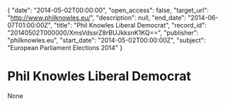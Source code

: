 {
  "date": "2014-05-02T00:00:00", 
  "open_access": false, 
  "target_url": "http://www.philknowles.eu/", 
  "description": null, 
  "end_date": "2014-06-07T01:00:00Z", 
  "title": "Phil Knowles Liberal Democrat", 
  "record_id": "20140502T000000/XmsVdssrZ8rBUJkksnK1KQ==", 
  "publisher": "philknowles.eu", 
  "start_date": "2014-05-02T00:00:00Z", 
  "subject": "European Parliament Elections 2014"
}

# Phil Knowles Liberal Democrat

None